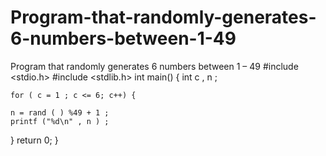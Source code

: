 # Program-that-randomly-generates-6-numbers-between-1-49
Program that randomly generates 6 numbers between 1 – 49
#include <stdio.h>
#include <stdlib.h>
int main()
{
    int c , n ;

    for ( c = 1 ; c <= 6; c++) {
    
    n = rand ( ) %49 + 1 ;
    printf ("%d\n" , n ) ;
}
    return 0;
}
